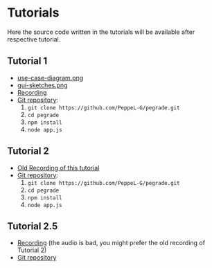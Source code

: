 # Tutorials
Here the source code written in the tutorials will be available after respective tutorial.

## Tutorial 1
* [use-case-diagram.png](./files/tutorial-01/use-case-diagram.png)
* [gui-sketches.png](./files/tutorial-01/gui-sketches.png)
* [Recording](https://www.youtube.com/watch?v=FMwfsgIzfVg)
* [Git repository](https://github.com/PeppeL-G/pegrade/tree/tutorial-01):
	1. `git clone https://github.com/PeppeL-G/pegrade.git`
	2. `cd pegrade`
	3. `npm install`
	4. `node app.js`

## Tutorial 2
* [Old Recording of this tutorial](https://play.ju.se/media/Web%20Development%20Fundamentals%202020%20Tutorial%204/0_hfnrs183)
* [Git repository](https://github.com/PeppeL-G/pegrade/tree/tutorial-02):
	1. `git clone https://github.com/PeppeL-G/pegrade.git`
	2. `cd pegrade`
	3. `npm install`
	4. `node app.js`

## Tutorial 2.5
* [Recording](https://www.youtube.com/watch?v=O2BtVqU8nL4) (the audio is bad, you might prefer the old recording of Tutorial 2)
* [Git repository](https://github.com/PeppeL-G/pegrade/)
